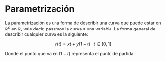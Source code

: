 
# Parametrización 

La parametrización es una forma de describir una curva que puede estar en $\mathbb{R}^n$ en $\mathbb{R}$, vale decir, pasamos la curva a una variable. La forma general de describir cualquier curva es la siguiente: 

$$r(t)=xt+y(1-t)\;\;\;t\in[0,1]$$

Donde el punto que va en $(1-t)$ representa el punto de partida. 